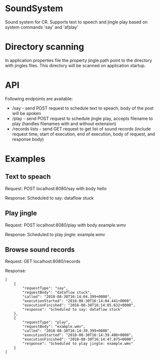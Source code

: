 # SoundSystem
Sound system for CR. Supports text to speech and jingle play based on system commands 'say' and 'afplay'

# Directory scanning
In application.properties file the property jingle.path point to the directory with jingles files. This directory will be scanned on application startup.

# API
Following endpoints are available:
* /say - send POST request to schedule text to speach, body of the post will be spoken
* /play - send POST request to schedule jingle play, accepts filename to play (handles filenames with and without extension)
* /records lists - send GET request to get list of sound records (include request time, start of execution, end of execution, body of request, and response body)

# Examples

## Text to speach
Request: POST localhost:8080/say with body hello

Response: Scheduled to say: dataflow stuck

## Play jingle

Request: POST localhost:8080/play with body example.wmv

Response: Scheduled to play jingle: example.wmv

## Browse sound records

Request: GET localhost:8080/records

Response:
```
[
    {
        "requestType": "say",
        "requestBody": "dataflow stuck",
        "called": "2018-08-30T16:14:04.399+0000",
        "executionStarted": "2018-08-30T16:14:04.441+0000",
        "executionFinished": "2018-08-30T16:14:05.632+0000",
        "response": "Scheduled to say: dataflow stuck"
    },
    {
        "requestType": "play",
        "requestBody": "example.wmv",
        "called": "2018-08-30T16:14:39.399+0000",
        "executionStarted": "2018-08-30T16:14:39.400+0000",
        "executionFinished": "2018-08-30T16:14:47.875+0000",
        "response": "Scheduled to play jingle: example.wmv"
    }
]
```
